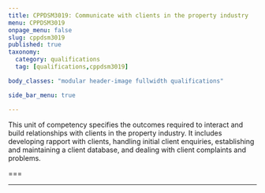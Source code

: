 ```yaml
---
title: CPPDSM3019: Communicate with clients in the property industry
menu: CPPDSM3019
onpage_menu: false
slug: cppdsm3019
published: true
taxonomy:
  category: qualifications
  tag: [qualifications,cppdsm3019]

body_classes: "modular header-image fullwidth qualifications"

side_bar_menu: true

---
```


This unit of competency specifies the outcomes required to interact and build relationships with clients in the property industry. It includes developing rapport with clients, handling initial client enquiries, establishing and maintaining a client database, and dealing with client complaints and problems.

===


---
